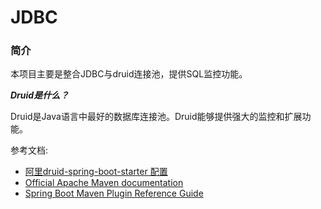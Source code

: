 # JDBC

### 简介
本项目主要是整合JDBC与druid连接池，提供SQL监控功能。

_**Druid是什么？**_

Druid是Java语言中最好的数据库连接池。Druid能够提供强大的监控和扩展功能。

参考文档:
* [阿里druid-spring-boot-starter 配置](https://blog.csdn.net/q_linchao/article/details/80693214)
* [Official Apache Maven documentation](https://maven.apache.org/guides/index.html)
* [Spring Boot Maven Plugin Reference Guide](https://docs.spring.io/spring-boot/docs/2.2.0.RELEASE/maven-plugin/)

